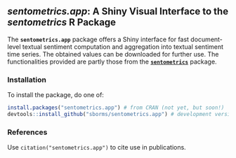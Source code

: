 
## _sentometrics.app_: A Shiny Visual Interface to the _sentometrics_ R Package

<!--- comment out when submitting to CRAN until CRAN/pandoc issues (e.g. handshake) solved --->
<!--- [![CRAN](http://www.r-pkg.org/badges/version/sentometrics.app)](https://cran.r-project.org/package=sentometrics.app) --->
<!--- [![Downloads](http://cranlogs.r-pkg.org/badges/sentometrics.app?color=brightgreen)](http://www.r-pkg.org/pkg/sentometrics.app) --->
<!--- [![Downloads](http://cranlogs.r-pkg.org/badges/grand-total/sentometrics.app?color=brightgreen)](http://www.r-pkg.org/pkg/sentometrics.app) --->
<!--- [![Pending Pull-Requests](http://githubbadges.herokuapp.com/sborms/sentometrics.app/pulls.svg?style=flat)](https://github.com/sborms/sentometrics.app/pulls) --->
<!--- [![Github Issues](http://githubbadges.herokuapp.com/sborms/sentometrics.app/issues.svg)](https://github.com/sborms/sentometrics.app/issues) --->

The **`sentometrics.app`** package offers a Shiny interface for fast document-level textual sentiment computation and aggregation into textual sentiment time series. The obtained values can be downloaded for further use. The functionalities provided are partly those from the [**`sentometrics`**](https://github.com/sborms/sentometrics) package.

### Installation

To install the package, do one of:

```R
install.packages("sentometrics.app") # from CRAN (not yet, but soon!)
devtools::install_github("sborms/sentometrics.app") # development version (may contain bugs...)
```

### References

Use `citation("sentometrics.app")` to cite use in publications.

